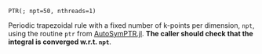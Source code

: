 ```
PTR(; npt=50, nthreads=1)
```

Periodic trapezoidal rule with a fixed number of k-points per dimension, `npt`, using the routine `ptr` from [AutoSymPTR.jl](https://github.com/lxvm/AutoSymPTR.jl). **The caller should check that the integral is converged w.r.t. `npt`**.
